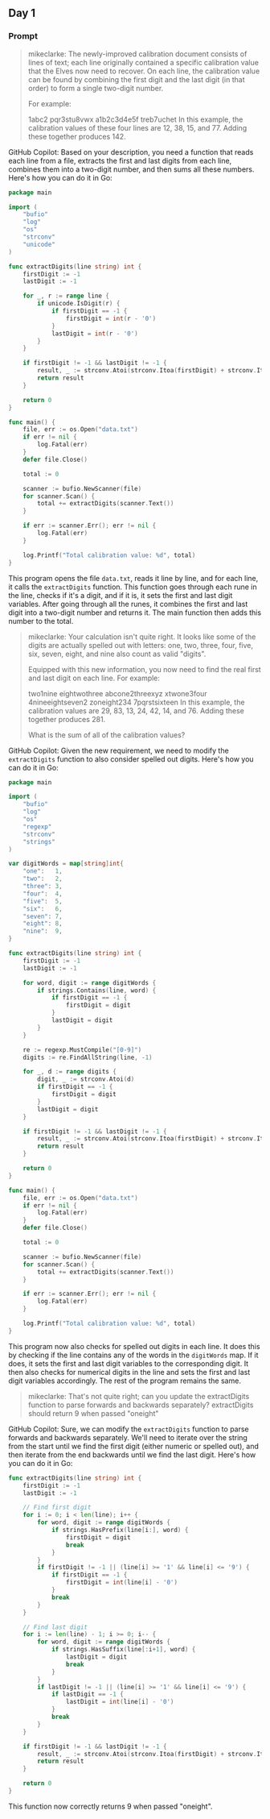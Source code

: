## Day 1

### Prompt

> mikeclarke: The newly-improved calibration document consists of lines of text; each line originally contained a specific calibration value that the Elves now need to recover. On each line, the calibration value can be found by combining the first digit and the last digit (in that order) to form a single two-digit number.
>
> For example:
>
> 1abc2
> pqr3stu8vwx
> a1b2c3d4e5f
> treb7uchet
> In this example, the calibration values of these four lines are 12, 38, 15, and 77. Adding these together produces 142.

GitHub Copilot: Based on your description, you need a function that reads each line from a file, extracts the first and last digits from each line, combines them into a two-digit number, and then sums all these numbers. Here's how you can do it in Go:

```go
package main

import (
	"bufio"
	"log"
	"os"
	"strconv"
	"unicode"
)

func extractDigits(line string) int {
	firstDigit := -1
	lastDigit := -1

	for _, r := range line {
		if unicode.IsDigit(r) {
			if firstDigit == -1 {
				firstDigit = int(r - '0')
			}
			lastDigit = int(r - '0')
		}
	}

	if firstDigit != -1 && lastDigit != -1 {
		result, _ := strconv.Atoi(strconv.Itoa(firstDigit) + strconv.Itoa(lastDigit))
		return result
	}

	return 0
}

func main() {
	file, err := os.Open("data.txt")
	if err != nil {
		log.Fatal(err)
	}
	defer file.Close()

	total := 0

	scanner := bufio.NewScanner(file)
	for scanner.Scan() {
		total += extractDigits(scanner.Text())
	}

	if err := scanner.Err(); err != nil {
		log.Fatal(err)
	}

	log.Printf("Total calibration value: %d", total)
}
```

This program opens the file `data.txt`, reads it line by line, and for each line, it calls the `extractDigits` function. This function goes through each rune in the line, checks if it's a digit, and if it is, it sets the first and last digit variables. After going through all the runes, it combines the first and last digit into a two-digit number and returns it. The main function then adds this number to the total.

> mikeclarke: Your calculation isn't quite right. It looks like some of the digits are actually spelled out with letters: one, two, three, four, five, six, seven, eight, and nine also count as valid "digits".
>
> Equipped with this new information, you now need to find the real first and last digit on each line. For example:
>
> two1nine
> eightwothree
> abcone2threexyz
> xtwone3four
> 4nineeightseven2
> zoneight234
> 7pqrstsixteen
> In this example, the calibration values are 29, 83, 13, 24, 42, 14, and 76. Adding these together produces 281.
>
> What is the sum of all of the calibration values?

GitHub Copilot: Given the new requirement, we need to modify the `extractDigits` function to also consider spelled out digits. Here's how you can do it in Go:

```go
package main

import (
	"bufio"
	"log"
	"os"
	"regexp"
	"strconv"
	"strings"
)

var digitWords = map[string]int{
	"one":   1,
	"two":   2,
	"three": 3,
	"four":  4,
	"five":  5,
	"six":   6,
	"seven": 7,
	"eight": 8,
	"nine":  9,
}

func extractDigits(line string) int {
	firstDigit := -1
	lastDigit := -1

	for word, digit := range digitWords {
		if strings.Contains(line, word) {
			if firstDigit == -1 {
				firstDigit = digit
			}
			lastDigit = digit
		}
	}

	re := regexp.MustCompile("[0-9]")
	digits := re.FindAllString(line, -1)

	for _, d := range digits {
		digit, _ := strconv.Atoi(d)
		if firstDigit == -1 {
			firstDigit = digit
		}
		lastDigit = digit
	}

	if firstDigit != -1 && lastDigit != -1 {
		result, _ := strconv.Atoi(strconv.Itoa(firstDigit) + strconv.Itoa(lastDigit))
		return result
	}

	return 0
}

func main() {
	file, err := os.Open("data.txt")
	if err != nil {
		log.Fatal(err)
	}
	defer file.Close()

	total := 0

	scanner := bufio.NewScanner(file)
	for scanner.Scan() {
		total += extractDigits(scanner.Text())
	}

	if err := scanner.Err(); err != nil {
		log.Fatal(err)
	}

	log.Printf("Total calibration value: %d", total)
}
```

This program now also checks for spelled out digits in each line. It does this by checking if the line contains any of the words in the `digitWords` map. If it does, it sets the first and last digit variables to the corresponding digit. It then also checks for numerical digits in the line and sets the first and last digit variables accordingly. The rest of the program remains the same.

> mikeclarke: That's not quite right; can you update the extractDigits function to parse forwards and backwards separately? extractDigits should return 9 when passed "oneight"

GitHub Copilot: Sure, we can modify the `extractDigits` function to parse forwards and backwards separately. We'll need to iterate over the string from the start until we find the first digit (either numeric or spelled out), and then iterate from the end backwards until we find the last digit. Here's how you can do it in Go:

```go
func extractDigits(line string) int {
	firstDigit := -1
	lastDigit := -1

	// Find first digit
	for i := 0; i < len(line); i++ {
		for word, digit := range digitWords {
			if strings.HasPrefix(line[i:], word) {
				firstDigit = digit
				break
			}
		}
		if firstDigit != -1 || (line[i] >= '1' && line[i] <= '9') {
			if firstDigit == -1 {
				firstDigit = int(line[i] - '0')
			}
			break
		}
	}

	// Find last digit
	for i := len(line) - 1; i >= 0; i-- {
		for word, digit := range digitWords {
			if strings.HasSuffix(line[:i+1], word) {
				lastDigit = digit
				break
			}
		}
		if lastDigit != -1 || (line[i] >= '1' && line[i] <= '9') {
			if lastDigit == -1 {
				lastDigit = int(line[i] - '0')
			}
			break
		}
	}

	if firstDigit != -1 && lastDigit != -1 {
		result, _ := strconv.Atoi(strconv.Itoa(firstDigit) + strconv.Itoa(lastDigit))
		return result
	}

	return 0
}
```

This function now correctly returns 9 when passed "oneight".
